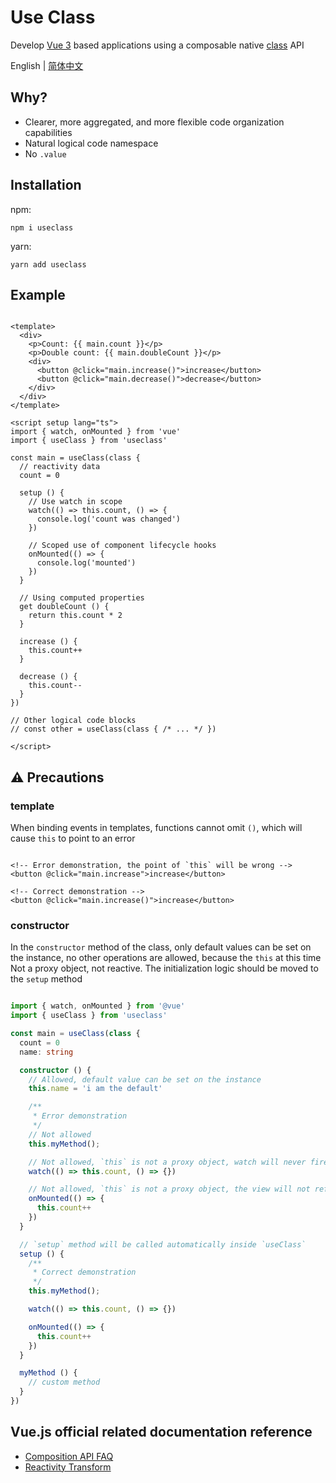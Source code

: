 # Use Class

Develop [Vue 3](https://vuejs.org/) based applications using a composable
native [class](https://developer.mozilla.org/en-US/docs/Web/JavaScript/Reference/Classes) API

English | [简体中文](https://github.com/shixianqin/useclass/blob/main/README-zh.md)

## Why?

+ Clearer, more aggregated, and more flexible code organization capabilities
+ Natural logical code namespace
+ No `.value`

## Installation

npm:

```
npm i useclass
```

yarn:

```
yarn add useclass
```

## Example

```vue

<template>
  <div>
    <p>Count: {{ main.count }}</p>
    <p>Double count: {{ main.doubleCount }}</p>
    <div>
      <button @click="main.increase()">increase</button>
      <button @click="main.decrease()">decrease</button>
    </div>
  </div>
</template>

<script setup lang="ts">
import { watch, onMounted } from 'vue'
import { useClass } from 'useclass'

const main = useClass(class {
  // reactivity data
  count = 0

  setup () {
    // Use watch in scope
    watch(() => this.count, () => {
      console.log('count was changed')
    })

    // Scoped use of component lifecycle hooks
    onMounted(() => {
      console.log('mounted')
    })
  }

  // Using computed properties
  get doubleCount () {
    return this.count * 2
  }

  increase () {
    this.count++
  }

  decrease () {
    this.count--
  }
})

// Other logical code blocks
// const other = useClass(class { /* ... */ })

</script>
```

## ⚠️ Precautions

### template

When binding events in templates, functions cannot omit `()`, which will cause `this` to point to an error

```vue

<!-- Error demonstration, the point of `this` will be wrong -->
<button @click="main.increase">increase</button>

<!-- Correct demonstration -->
<button @click="main.increase()">increase</button>
```

### constructor

In the `constructor` method of the class, only default values can be set on the instance, no other operations are
allowed, because the `this` at this time
Not a proxy object, not reactive. The initialization logic should be moved to the `setup` method

```ts

import { watch, onMounted } from '@vue'
import { useClass } from 'useclass'

const main = useClass(class {
  count = 0
  name: string

  constructor () {
    // Allowed, default value can be set on the instance
    this.name = 'i am the default'

    /**
     * Error demonstration
     */
    // Not allowed
    this.myMethod();

    // Not allowed, `this` is not a proxy object, watch will never fire, please move to the `setup` method
    watch(() => this.count, () => {})

    // Not allowed, `this` is not a proxy object, the view will not refresh, please move to the `setup` method
    onMounted(() => {
      this.count++
    })
  }

  // `setup` method will be called automatically inside `useClass`
  setup () {
    /**
     * Correct demonstration
     */
    this.myMethod();

    watch(() => this.count, () => {})

    onMounted(() => {
      this.count++
    })
  }

  myMethod () {
    // custom method
  }
})
```

## Vue.js official related documentation reference

+ [Composition API FAQ](https://vuejs.org/guide/extras/composition-api-faq.html)
+ [Reactivity Transform](https://vuejs.org/guide/extras/reactivity-transform.html)
